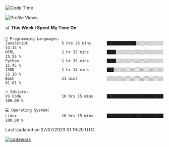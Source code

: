<!--START_SECTION:waka-->
![Code Time](http://img.shields.io/badge/Code%20Time-244%20hrs%2031%20mins-blue)

![Profile Views](http://img.shields.io/badge/Profile%20Views-20-blue)

📊 **This Week I Spent My Time On** 

```text
💬 Programming Languages: 
JavaScript               5 hrs 26 mins       █████████████░░░░░░░░░░░░   53.15 % 
HTML                     1 hr 35 mins        ████░░░░░░░░░░░░░░░░░░░░░   15.55 % 
Python                   1 hr 35 mins        ████░░░░░░░░░░░░░░░░░░░░░   15.45 % 
JSON                     1 hr 14 mins        ███░░░░░░░░░░░░░░░░░░░░░░   12.10 % 
Bash                     11 mins             ░░░░░░░░░░░░░░░░░░░░░░░░░   01.81 % 

🔥 Editors: 
VS Code                  10 hrs 15 mins      █████████████████████████   100.00 % 

💻 Operating System: 
Linux                    10 hrs 15 mins      █████████████████████████   100.00 % 
```


 Last Updated on 27/07/2023 01:19:20 UTC
<!--END_SECTION:waka-->
[![codewars](https://www.codewars.com/users/Delitel/badges/large)](https://www.codewars.com/users/Delitel)   
